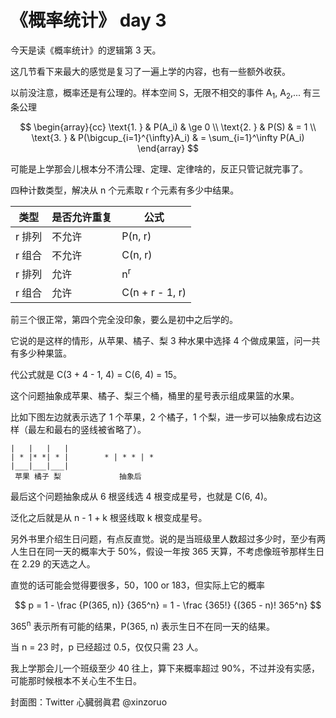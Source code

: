 # 《概率统计》 day 3

今天是读《概率统计》的逻辑第 3 天。

这几节看下来最大的感觉是复习了一遍上学的内容，也有一些额外收获。

以前没注意，概率还是有公理的。样本空间 S，无限不相交的事件 A<sub>1</sub>, A<sub>2</sub>,... 有三条公理

$$
\begin{array}{cc}
\text{1. } & P(A_i)                       & \ge 0 \\
\text{2. } & P(S)                         & = 1 \\
\text{3. } & P(\bigcup_{i=1}^{\infty}A_i) & = \sum_{i=1}^\infty P(A_i)
\end{array}
$$

可能是上学那会儿根本分不清公理、定理、定律啥的，反正只管记就完事了。

四种计数类型，解决从 n 个元素取 r 个元素有多少中结果。

|类型|是否允许重复|公式|
|--|--|--|
|r 排列| 不允许 | P(n, r) |
|r 组合| 不允许 | C(n, r) |
|r 排列| 允许 | n<sup>r</sup> |
|r 组合| 允许 | C(n + r - 1, r)|

前三个很正常，第四个完全没印象，要么是初中之后学的。

它说的是这样的情形，从苹果、橘子、梨 3 种水果中选择 4 个做成果篮，问一共有多少种果篮。

代公式就是 C(3 + 4 - 1, 4) = C(6, 4) = 15。

这个问题抽象成苹果、橘子、梨三个桶，桶里的星号表示组成果篮的水果。

比如下图左边就表示选了 1 个苹果，2 个橘子，1 个梨，进一步可以抽象成右边这样（最左和最右的竖线被省略了）。

```
|   |   |   |
| * |* *| * |        * | * * | *
|___|___|___|
 苹果 橘子 梨             抽象后
```

最后这个问题抽象成从 6 根竖线选 4 根变成星号，也就是 C(6, 4)。

泛化之后就是从 n - 1 + k 根竖线取 k 根变成星号。

另外书里介绍生日问题，有点反直觉。说的是当班级里人数超过多少时，至少有两人生日在同一天的概率大于 50%，假设一年按 365 天算，不考虑像班爷那样生日在 2.29 的天选之人。

直觉的话可能会觉得要很多，50，100 or 183，但实际上它的概率

$$
p = 1 - \frac {P(365, n)} {365^n} = 1 - \frac {365!} {(365 - n)! 365^n}
$$

365<sup>n</sup> 表示所有可能的结果，P(365, n) 表示生日不在同一天的结果。

当 n = 23 时，p 已经超过 0.5，仅仅只需 23 人。

我上学那会儿一个班级至少 40 往上，算下来概率超过 90%，不过并没有实感，可能那时候根本不关心生不生日。

封面图：Twitter 心臓弱眞君 @xinzoruo